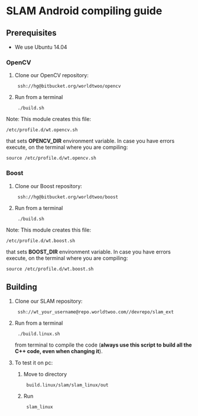 # SLAM Android compiling guide

## Prerequisites

* We use Ubuntu 14.04

### OpenCV

1. Clone our OpenCV repository:

		ssh://hg@bitbucket.org/worldtwoo/opencv

2. Run from a terminal

		./build.sh

Note: This module creates this file:

	/etc/profile.d/wt.opencv.sh

that sets **OPENCV_DIR** environment variable.
In case you have errors execute, on the terminal where you are compiling:

	source /etc/profile.d/wt.opencv.sh

### Boost

1. Clone our Boost repository:

		ssh://hg@bitbucket.org/worldtwoo/boost

2. Run from a terminal

		./build.sh

Note: This module creates this file:

	/etc/profile.d/wt.boost.sh

that sets **BOOST_DIR** environment variable.
In case you have errors execute, on the terminal where you are compiling:

	source /etc/profile.d/wt.boost.sh

## Building

1. Clone our SLAM repository: 

		ssh://wt_your_username@repo.worldtwoo.com//devrepo/slam_ext

2. Run from a terminal 
	
		./build.linux.sh

	from terminal to compile the code (**always use this script to build all the C++ code, even when changing it**).

3. To test it on  pc:

	1. Move to directory 

			build.linux/slam/slam_linux/out

	2. Run 

			slam_linux